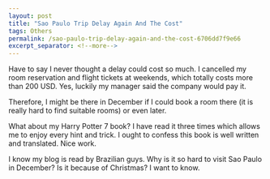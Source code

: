 ```yaml
---
layout: post
title: "Sao Paulo Trip Delay Again And The Cost"
tags: Others
permalink: /sao-paulo-trip-delay-again-and-the-cost-6706dd7f9e66
excerpt_separator: <!--more-->
---
```

Have to say I never thought a delay could cost so much. I cancelled my room reservation and flight tickets at weekends, which totally costs more than 200 USD. Yes, luckily my manager said the company would pay it.

Therefore, I might be there in December if I could book a room there (it is really hard to find suitable rooms) or even later.

What about my Harry Potter 7 book? I have read it three times which allows me to enjoy every hint and trick. I ought to confess this book is well written and translated. Nice work.

I know my blog is read by Brazilian guys. Why is it so hard to visit Sao Paulo in December? Is it because of Christmas? I want to know.
<!--more-->
